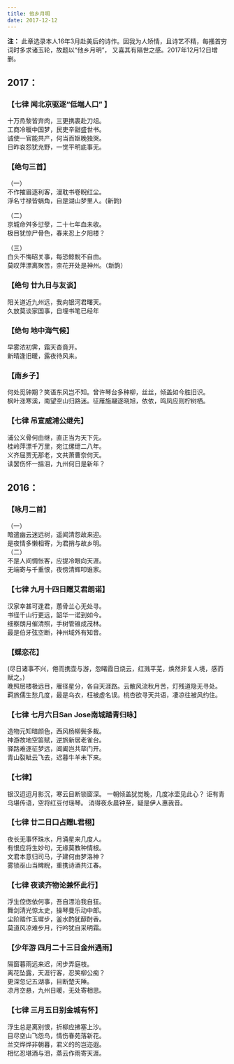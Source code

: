 ```yaml
---
title: 他乡月明
date: 2017-12-12
---
```

**注：** 此章选录本人16年3月赴美后的诗作。因我为人矫情，且诗艺不精，每搔首穷词时多求诸玉轮，故题以“他乡月明”， 又喜其有隔世之感。2017年12月12日增删。  
  
## 2017：  
  
### 【七律 闻北京驱逐“低端人口” 】 
十万烝黎皆弃肉，三更携裹赴刀俎。  
工商冷暖中国梦，民吏辛甜盛世书。  
诚使一官能共产，何当百妪晚独哭。  
日昨哀怨犹充野，一觉平明底事无。  
  

### 【绝句三首】  
（一）  
不作摧眉逐利客，漫耽书卷睨红尘。  
浮名寸禄皆蜗角，自是湖山梦里人。(新韵)

（二）  
京城命舛多愆孽，二十七年血未收。  
极目犹惊尸骨色，春来忍上夕阳楼？

（三）  
白头不悔昭关事，每恐鲸鲵不自由。  
莫叹萍漂离聚苦，柰花开处是神州。（新韵）
  

### 【绝句 廿九日与友谈】  
阳关道近九州远，我向银河君曙天。  
久放莫谈家国事，自埋书笔已经年  
  

### 【绝句 地中海气候】  
早雾浓初霁，霜天杳竟开。  
新晴逢旧暖，露夜待风来。  


### 【南乡子】
何处觅钟期？笑语东风岂不知。曾许琴台多种柳，丝丝，倾盖如今胜旧识。  
枫叶涨寒溪，南望空山归路迷。征雁施翮逐晓旭，依依，鸣凤应则柠树栖。
  
  
### 【七律 吊宣威浦公继先】  
浦公义骨何由继，直正当为天下先。  
桂岭萍漂千万里，宛江缧绁二八年。  
义齐屈贾无那老，文共萧曹奈何天。  
读罢伤怀一搵泪，九州何日是新年？  

  
## 2016：  
  
### 【咏月二首】  
（一）  
暗遣幽云迷远树，遥闻清怨故来迎。  
是夜情多懒相寄，为君捎与故乡明。  
（二）  
不是人间惆怅客，应提冷眼向天涯。  
无端寄与千重恨，夜傍清辉叩谁家。  
  
### 【七律 九月十四日赠艾君朗诺】  
汉家幸甚可逢君，蕙骨兰心无处寻。  
书径千山行更远，韶华一诺到如今。  
细察朗月催清照，手树管锥成茂林。  
最是伯牙弦空断，神州域外有知音。  
  
### 【蝶恋花】  
(尽日诸事不兴，倦而携壶与游，忽睹霞日烧云，红溅平芜，焕然非复人境，感而赋之。)  
晚照层楼极远目，雁径星分，各自天涯路。云散风流秋月苦，灯残道隐无寻处。 羁旅儒生愁几度，最是乌衣，枉被虚名误。桃杏欲寻天共语，凄凉往被风约住。  
  
### 【七律 七月六日San Jose南城踏青归咏】  
造物元知暗颜色，西风杨柳鬓多裁。  
神游故地空笛赋，逆旅新居老雀台。  
驿路难逐征梦远，阊阖岂共荜门开。  
青山裂眦云飞去，迟暮牛羊未下来。  
  
### 【七律】
银汉迢迢月影沉，寒云目断锁窗深。
一朝倾盖犹觉晚，几度冰壶见此心？
讵有青乌堪传语，空将红豆付瑶琴。
消得夜永晨钟至，疑是伊人惠我音。

### 【七律 廿二日口占赠L君栩】  
夜长无事怀珠水，月涌星来几度人。  
有恨应将生妙句，无缘莫教种情根。  
文君本意归司马，子建何由梦洛神？  
雾锁巫山当睥睨，重携诗酒共江春。  
  
### 【七律 夜读齐物论兼怀此行】  
浮生倥偬依何事，吾自漂泊我自狂。  
舞剑清光惊太史，操琴曼乐动中郎。  
尘阶踏作玉墀步，釜水酌犹醇酎香。  
莫道风凉难步月，行吟犹自采明霜。  
  
### 【少年游 四月二十三日金州遇雨】  
隔窗暮雨远来迟，闲步弄庭枝。  
离花坠露，天涯行客，忍笑柳公痴？  
更深忽记五湖事，目断楚天陲。  
凉月空悬，九州日暖，无处寄相思。  
  
### 【七律 三月五日别金城有怀】  
浮生总是离别恨，折柳应拂塞上沙。  
目尽空山飞怨鸟，情伤春苑落新花。  
兰交烨烨非朝暮，君义的的岂迩遐。  
相忆忍堪酒与泪，蒸云作雨寄天涯。   
